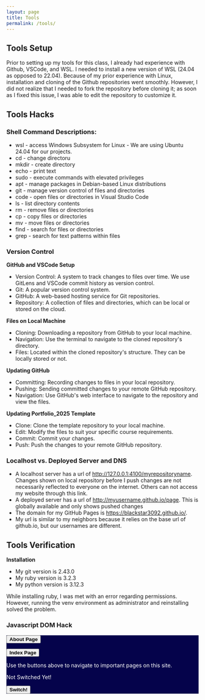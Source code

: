 ```yaml
---
layout: page
title: Tools
permalink: /tools/
---
```

## Tools Setup

Prior to setting up my tools for this class, I already had experience with Github, VSCode, and WSL. I needed to install a new version of WSL (24.04 as opposed to 22.04). Because of my prior experience with Linux, installation and cloning of the Github repositories went smoothly. However, I did not realize that I needed to fork the repository before cloning it; as soon as I fixed this issue, I was able to edit the repository to customize it.


<h2> Tools Hacks </h2>

<h3> Shell Command Descriptions: </h3>
  <ul>
    <li>wsl - access Windows Subsystem for Linux - We are using Ubuntu 24.04 for our projects. </li>
    <li>cd - change directoru</li>
    <li>mkdir - create directory</li>
    <li>echo - print text</li>
    <li>sudo - execute commands with elevated privileges</li>
    <li>apt - manage packages in Debian-based Linux distributions</li>
    <li>git - manage version control of files and directories</li>
    <li>code - open files or directories in Visual Studio Code</li>
    <li>ls - list directory contents</li>
    <li>rm - remove files or directories</li>
    <li>cp - copy files or directories</li>
    <li>mv - move files or directories</li>
    <li>find - search for files or directories</li>
    <li>grep - search for text patterns within files</li>
  </ul>

<h3> Version Control </h3>

**GitHub and VSCode Setup**

- Version Control: A system to track changes to files over time. We use GitLens and VSCode commit history as version control.
- Git: A popular version control system.
- GitHub: A web-based hosting service for Git repositories.
- Repository: A collection of files and directories, which can be local or stored on the cloud. 

**Files on Local Machine**

- Cloning: Downloading a repository from GitHub to your local machine.
- Navigation: Use the terminal to navigate to the cloned repository's directory.
- Files: Located within the cloned repository's structure. They can be locally stored or not. 

**Updating GitHub**

- Committing: Recording changes to files in your local repository.
- Pushing: Sending committed changes to your remote GitHub repository.
- Navigation: Use GitHub's web interface to navigate to the repository and view the files.

**Updating Portfolio_2025 Template**

- Clone: Clone the template repository to your local machine.
- Edit: Modify the files to suit your specific course requirements.
- Commit: Commit your changes.
- Push: Push the changes to your remote GitHub repository.

<h3> Localhost vs. Deployed Server and DNS </h3>

- A localhost server has a url of http://127.0.0.1:4100/myrepositoryname. Changes shown on local repository before I push changes are not necessarily reflected to everyone on the internet. Others can not access my website through this link.
- A deployed server has a url of http://myusername.github.io/page. This is globally available and only shows pushed changes
- The domain for my GitHub Pages is https://blackstar3092.github.io/.
- My url is similar to my neighbors because it relies on the base url of github.io, but our usernames are different. 

<h2> Tools Verification </h2>

**Installation**
- My git version is 2.43.0
- My ruby version is 3.2.3
- My python version is 3.12.3

While installing ruby, I was met with an error regarding permissions. However, running the venv environment as administrator and reinstalling solved the problem.

### Javascript DOM Hack

<div style="background-color: #05034b;">
    <a id="aboutLink" href="/risha_guha_2025_1/about/">
        <button class="block"><b>About Page</b></button>
    </a>
    <p></p>
    <a id="indexLink" href="/risha_guha_2025_1/">
        <button class="block"><b>Index Page</b></button>
    </a>
    <p></p>
    <p style="color: white;">Use the buttons above to navigate to important pages on this site.</p>
    <p style="color: white;" id="switchedParagraph">Not Switched Yet!</p>
    <button class="block" id="switchLinks"><b>Switch!</b></button>

</div>

<script>
    const aboutLink = document.getElementById("aboutLink");
    const indexLink = document.getElementById("indexLink");
    const switchedText = document.getElementById("switchedParagraph");
    const switchButton = document.getElementById("switchLinks");

    const switchLinks = () => {
        // Swap the hrefs of the links
        const aboutHref = aboutLink.href;
        const indexHref = indexLink.href;

        aboutLink.href = indexHref;
        indexLink.href = aboutHref;

        // Change the text of the paragraph
        switchedText.textContent = "Switched!";
    };

    // Add an event listener to the "Switch!" button
    switchButton.addEventListener("click", switchLinks);
</script>